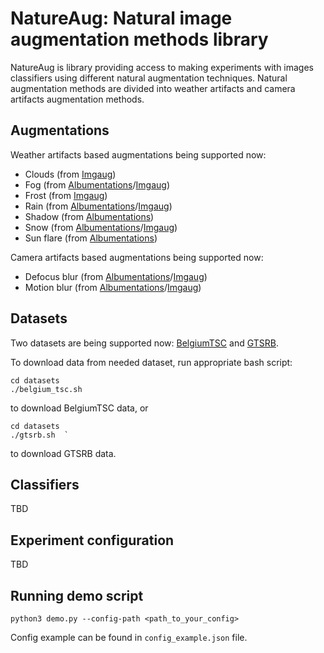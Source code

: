 # NatureAug: Natural image augmentation methods library

NatureAug is library providing access to making experiments with images classifiers using different natural augmentation techniques. Natural augmentation methods are divided into weather artifacts and camera artifacts augmentation methods.

## Augmentations

Weather artifacts based augmentations being supported now:
- Clouds (from [Imgaug](https://imgaug.readthedocs.io/en/latest/source/api_augmenters_weather.html#imgaug.augmenters.weather.Clouds))
- Fog (from [Albumentations](https://albumentations.ai/docs/api-reference/augmentations/transforms/#RandomFog)/[Imgaug](https://imgaug.readthedocs.io/en/latest/source/api_augmenters_weather.html#imgaug.augmenters.weather.Fog))
- Frost (from [Imgaug](https://imgaug.readthedocs.io/en/latest/source/api_augmenters_imgcorruptlike.html#imgaug.augmenters.imgcorruptlike.Frost))
- Rain (from [Albumentations](https://albumentations.ai/docs/api-reference/augmentations/transforms/#RandomRain)/[Imgaug](https://imgaug.readthedocs.io/en/latest/source/api_augmenters_weather.html#imgaug.augmenters.weather.Rain))
- Shadow (from [Albumentations](https://albumentations.ai/docs/api-reference/augmentations/transforms/#RandomShadow))
- Snow (from [Albumentations](https://albumentations.ai/docs/api-reference/augmentations/transforms/#RandomSnow)/[Imgaug](https://imgaug.readthedocs.io/en/latest/source/api_augmenters_weather.html#imgaug.augmenters.weather.Snowflakes))
- Sun flare (from [Albumentations](https://albumentations.ai/docs/api-reference/augmentations/transforms/#RandomSunFlare))

Camera artifacts based augmentations being supported now:
- Defocus blur (from [Albumentations](https://albumentations.ai/docs/api-reference/augmentations/blur/transforms/#Defocus)/[Imgaug](https://imgaug.readthedocs.io/en/latest/source/api_augmenters_imgcorruptlike.html#imgaug.augmenters.imgcorruptlike.DefocusBlur))
- Motion blur (from [Albumentations](https://albumentations.ai/docs/api-reference/augmentations/blur/transforms/#MotionBlur)/[Imgaug](https://imgaug.readthedocs.io/en/latest/source/api_augmenters_imgcorruptlike.html#imgaug.augmenters.imgcorruptlike.MotionBlur))

## Datasets

Two datasets are being supported now: [BelgiumTSC](https://btsd.ethz.ch/shareddata/) and [GTSRB](https://benchmark.ini.rub.de/gtsrb_dataset.html).

To download data from needed dataset, run appropriate bash script:
```
cd datasets
./belgium_tsc.sh
```

to download BelgiumTSC data, or
```
cd datasets
./gtsrb.sh  `
```
to download GTSRB data.

## Classifiers

TBD

## Experiment configuration

TBD

## Running demo script

```
python3 demo.py --config-path <path_to_your_config>
```
Config example can be found in `config_example.json` file.
